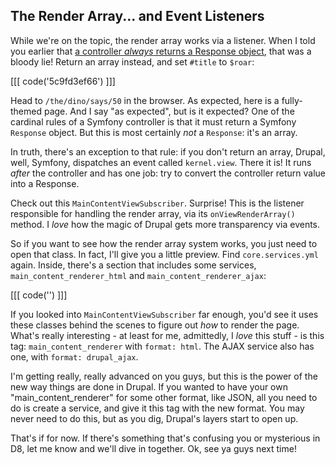 ## The Render Array... and Event Listeners

While we're on the topic, the render array works via a listener. When I told you
earlier that
[a controller *always* returns a Response object](https://knpuniversity.com/screencast/drupal8-under-the-hood/modules-routes-controllers#a-controller-returns-a-response),
that was a bloody lie! Return an array instead, and set `#title` to `$roar`:

[[[ code('5c9fd3ef66') ]]]

Head to `/the/dino/says/50` in the browser. As expected, here is a fully-themed page.
And I say "as expected", but is it expected? One of the cardinal rules of a Symfony
controller is that it must return a Symfony `Response` object. But this is most certainly
*not* a `Response`: it's an array.

In truth, there's an exception to that rule: if you don't return an array, Drupal,
well, Symfony, dispatches an event called `kernel.view`. There it is! It runs *after*
the controller and has one job: try to convert the controller return value into a
Response.

Check out this `MainContentViewSubscriber`. Surprise! This is the listener responsible
for handling the render array, via its `onViewRenderArray()` method. I *love* how
the magic of Drupal gets more transparency via events.

So if you want to see how the render array system works, you just need to open that
class. In fact, I'll give you a little preview. Find `core.services.yml` again. Inside,
there's a section that includes some services, `main_content_renderer_html` and
`main_content_renderer_ajax`:

[[[ code('') ]]]

If you looked into `MainContentViewSubscriber` far enough, you'd see it uses these
classes behind the scenes to figure out *how* to render the page. What's really
interesting - at least for me, admittedly, I *love* this stuff - is this tag:
`main_content_renderer` with `format: html`. The AJAX service also has one, with
`format: drupal_ajax`.

I'm getting really, really advanced on you guys, but this is the power of the new
way things are done in Drupal. If you wanted to have your own "main_content_renderer"
for some other format, like JSON, all you need to do is create a service, and give
it this tag with the new format. You may never need to do this, but as you dig, Drupal's
layers start to open up.

That's if for now.  If there's something that's confusing you or mysterious in D8,
let me know and we'll dive in together. Ok, see ya guys next time!
